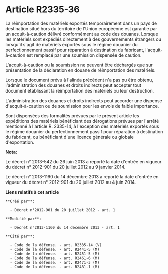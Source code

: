 # Article R2335-36

La réimportation des matériels exportés temporairement dans un pays de destination situé hors du territoire de l'Union
européenne est garantie par un acquit-à-caution délivré conformément au code des douanes. Lorsque les matériels sont expédiés
directement à des gouvernements étrangers ou lorsqu'il s'agit de matériels exportés sous le régime douanier du
perfectionnement passif pour réparation à destination du fabricant, l'acquit-à-caution est remplacé par une soumission
dispensée de caution. 

L'acquit-à-caution ou la soumission ne peuvent être déchargés que sur présentation de la déclaration en douane de
réimportation des matériels. 

Lorsque le document prévu à l'alinéa précédent n'a pas pu être obtenu, l'administration des douanes et droits indirects peut
accepter tout document établissant la réimportation des matériels ou leur destruction. 

L'administration des douanes et droits indirects peut accorder une dispense d'acquit-à-caution ou de soumission pour les
envois de faible importance. 

Sont dispensées des formalités prévues par le présent article les expéditions des matériels bénéficiant des dérogations
prévues par l'arrêté mentionné à l'article R. 2335-14, à l'exception des matériels exportés sous le régime douanier du
perfectionnement passif pour réparation à destination du fabricant, ou bénéficiant d'une licence générale ou globale
d'exportation.

**Nota:**

Le décret n° 2013-542 du 26 juin 2013 a reporté la date d'entrée en vigueur du décret n° 2012-901 du 20 juillet 2012 au 9
janvier 2014.

Le décret n° 2013-1160 du 14 décembre 2013 a reporté la date d'entrée en vigueur du décret n° 2012-901 du 20 juillet 2012 au
4 juin 2014.

**Liens relatifs à cet article**

	**Créé par**:

	  - Décret n°2012-901 du 20 juillet 2012 - art. 1

	**Modifié par**:

	  - Décret n°2013-1160 du 14 décembre 2013 - art. 1

	**Cité par**:

	  - Code de la défense. - art. R2335-14 (V)
	  - Code de la défense. - art. R2441-5 (M)
	  - Code de la défense. - art. R2451-5 (M)
	  - Code de la défense. - art. R2461-6 (M)
	  - Code de la défense. - art. R2471-3 (M)
	  - Code de la défense. - art. R2481-1 (M)

